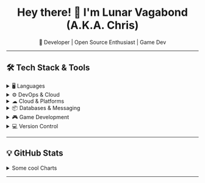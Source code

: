 <h1 align="center">Hey there! 👋 I'm Lunar Vagabond (A.K.A. Chris)</h1>
<p align="center">🚀 Developer | Open Source Enthusiast | Game Dev</p>

---
## 🛠 **Tech Stack & Tools**

<details>
  <summary>🖥️ Languages</summary>
  
  ![Rust](https://img.shields.io/badge/Rust-000000?style=for-the-badge&logo=rust&logoColor=white)
  ![Python](https://img.shields.io/badge/Python-3776AB?style=for-the-badge&logo=python&logoColor=white)
  ![Java](https://img.shields.io/badge/Java-007396?style=for-the-badge&logo=java&logoColor=white)
  ![Scala](https://img.shields.io/badge/Scala-DC322F?style=for-the-badge&logo=scala&logoColor=white)
  ![Bash](https://img.shields.io/badge/Bash-4EAA25?style=for-the-badge&logo=gnu-bash&logoColor=white)
  ![C#](https://img.shields.io/badge/C%23-239120?style=for-the-badge&logo=c-sharp&logoColor=white)
  ![Go](https://img.shields.io/badge/Go-00ADD8?style=for-the-badge&logo=go&logoColor=white)
  ![SQL](https://img.shields.io/badge/SQL-4479A1?style=for-the-badge&logo=sqlite&logoColor=white)
</details>

<details>
  <summary>⚙ DevOps & Cloud</summary>

  ![Ansible](https://img.shields.io/badge/Ansible-EE0000?style=for-the-badge&logo=ansible&logoColor=white)
  ![Jenkins](https://img.shields.io/badge/Jenkins-D24939?style=for-the-badge&logo=jenkins&logoColor=white)
  ![GitHub Actions](https://img.shields.io/badge/GitHub_Actions-2088FF?style=for-the-badge&logo=github-actions&logoColor=white)
  ![Docker](https://img.shields.io/badge/Docker-2496ED?style=for-the-badge&logo=docker&logoColor=white)
  ![Kubernetes](https://img.shields.io/badge/Kubernetes-326CE5?style=for-the-badge&logo=kubernetes&logoColor=white)
  ![Helm](https://img.shields.io/badge/Helm-0F1689?style=for-the-badge&logo=helm&logoColor=white)
</details>

<details>
  <summary>☁ Cloud & Platforms</summary>

  ![AWS](https://img.shields.io/badge/AWS-232F3E?style=for-the-badge&logo=amazon-aws&logoColor=white)
  ![Azure](https://img.shields.io/badge/Azure-0078D7?style=for-the-badge&logo=microsoft-azure&logoColor=white)
  ![OpenShift](https://img.shields.io/badge/OpenShift-EE0000?style=for-the-badge&logo=red-hat-openshift&logoColor=white)
</details>

<details>
  <summary>📦 Databases & Messaging</summary>

  ![MySQL](https://img.shields.io/badge/MySQL-4479A1?style=for-the-badge&logo=mysql&logoColor=white)
  ![PostgreSQL](https://img.shields.io/badge/PostgreSQL-4169E1?style=for-the-badge&logo=postgresql&logoColor=white)
  ![MongoDB](https://img.shields.io/badge/MongoDB-47A248?style=for-the-badge&logo=mongodb&logoColor=white)
  ![Kafka](https://img.shields.io/badge/Kafka-231F20?style=for-the-badge&logo=apache-kafka&logoColor=white)
  ![Azure Service Bus](https://img.shields.io/badge/Azure%20Service%20Bus-0078D7?style=for-the-badge&logo=microsoft-azure&logoColor=white)
</details>

<details>
  <summary>🎮 Game Development</summary>

  ![Godot Engine](https://img.shields.io/badge/Godot-478CBF?style=for-the-badge&logo=godot-engine&logoColor=white)
  ![Unreal Engine](https://img.shields.io/badge/Unreal-0E1128?style=for-the-badge&logo=unreal-engine&logoColor=white)
</details>

<details>
  <summary>💻 Version Control</summary>

  ![Git](https://img.shields.io/badge/Git-F05032?style=for-the-badge&logo=git&logoColor=white)
  ![GitHub](https://img.shields.io/badge/GitHub-181717?style=for-the-badge&logo=github&logoColor=white)
  ![GitLab](https://img.shields.io/badge/GitLab-FC6D26?style=for-the-badge&logo=gitlab&logoColor=white)
</details>

---

  ## 💡 GitHub Stats
<details>
  <summary>Some cool Charts</summary>
<p align="center">
  <img src="https://github-readme-stats.vercel.app/api?username=LunarVagabond&show_icons=true&theme=radical" alt="GitHub Stats">
</p>

  <p align="center">
    <img src="https://github-readme-streak-stats.herokuapp.com/?user=LunarVagabond&theme=radical" alt="GitHub Streak Stats">
    <br>
    <img src="https://github-readme-activity-graph.vercel.app/graph?username=LunarVagabond&theme=react-dark" alt="GitHub Activity Graph">
  </p>
</details>

---
